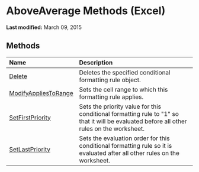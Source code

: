 
# AboveAverage Methods (Excel)


 **Last modified:** March 09, 2015


## Methods



|**Name**|**Description**|
|:-----|:-----|
| [Delete](822c4311-1d77-2d38-d756-a47e436d6992.md)|Deletes the specified conditional formatting rule object.|
| [ModifyAppliesToRange](b0bb1278-2a31-321b-1458-d62c30073610.md)|Sets the cell range to which this formatting rule applies.|
| [SetFirstPriority](4f9b02ff-232b-3dcb-239b-6ba7897366d0.md)|Sets the priority value for this conditional formatting rule to "1" so that it will be evaluated before all other rules on the worksheet.|
| [SetLastPriority](e28605d2-338b-4efb-e7f0-f250bca85050.md)|Sets the evaluation order for this conditional formatting rule so it is evaluated after all other rules on the worksheet.|
